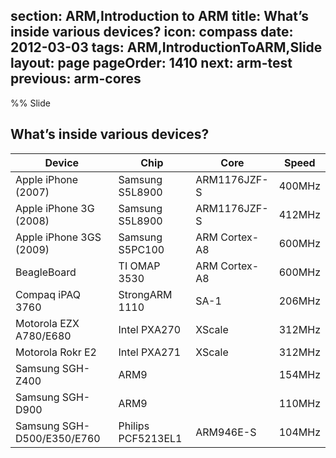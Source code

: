 section: ARM,Introduction to ARM
title: What’s inside various devices?
icon: compass
date: 2012-03-03
tags: ARM,IntroductionToARM,Slide
layout: page
pageOrder: 1410
next: arm-test
previous: arm-cores
----

%% Slide
  
## What’s inside various devices?

Device                     | Chip               | Core          | Speed
---------------------------|--------------------|---------------|-------
Apple iPhone (2007)        | Samsung S5L8900    | ARM1176JZF-S  | 400MHz
Apple iPhone 3G (2008)     | Samsung S5L8900    | ARM1176JZF-S  | 412MHz
Apple iPhone 3GS (2009)    | Samsung S5PC100    | ARM Cortex-A8 | 600MHz
BeagleBoard                | TI OMAP 3530       | ARM Cortex-A8 | 600MHz
Compaq iPAQ 3760           | StrongARM 1110     | SA-1          | 206MHz
Motorola EZX A780/E680     | Intel PXA270       | XScale        | 312MHz
Motorola Rokr E2           | Intel PXA271       | XScale        | 312MHz
Samsung SGH-Z400           | ARM9               |               | 154MHz
Samsung SGH-D900           | ARM9               |               | 110MHz
Samsung SGH-D500/E350/E760 | Philips PCF5213EL1 | ARM946E-S     | 104MHz
